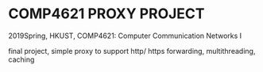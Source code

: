 # COMP4621 PROXY PROJECT
2019Spring, HKUST, COMP4621: Computer Communication Networks I

final project, 
simple proxy to support http/ https forwarding, multithreading, caching
